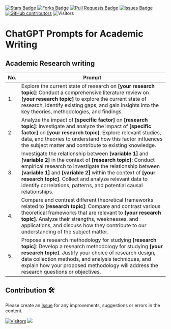 <a href="https://github.com/drshahizan/Generative-AI-Playground/stargazers"><img src="https://img.shields.io/github/stars/drshahizan/Generative-AI-Playground" alt="Stars Badge"/></a>
<a href="https://github.com/drshahizan/Generative-AI-Playground/network/members"><img src="https://img.shields.io/github/forks/drshahizan/Generative-AI-Playground" alt="Forks Badge"/></a>
<a href="https://github.com/drshahizan/Generative-AI-Playground/pulls"><img src="https://img.shields.io/github/issues-pr/drshahizan/Generative-AI-Playground" alt="Pull Requests Badge"/></a>
<a href="https://github.com/drshahizan/Generative-AI-Playground"><img src="https://img.shields.io/github/issues/drshahizan/Generative-AI-Playground" alt="Issues Badge"/></a>
<a href="https://github.com/drshahizan/Generative-AI-Playground/graphs/contributors"><img alt="GitHub contributors" src="https://img.shields.io/github/contributors/drshahizan/Generative-AI-Playground?color=2b9348"></a>
![Visitors](https://api.visitorbadge.io/api/visitors?path=https%3A%2F%2Fgithub.com%2Fdrshahizan%2Generative-AI-Playground&labelColor=%23d9e3f0&countColor=%23697689&style=flat)

#  ChatGPT Prompts for Academic Writing

## Academic Research writing

| **No.** | **Prompt** |
|---------|-------------------------------------------|
| 1.       | Explore the current state of research on **[your research topic]**: Conduct a comprehensive literature review on **[your research topic]** to explore the current state of research, identify existing gaps, and gain insights into the key theories, methodologies, and findings. |
| 2.      | Analyze the impact of **[specific factor]** on **[research topic]**: Investigate and analyze the impact of **[specific factor]** on **[your research topic]**. Explore relevant studies, data, and theories to understand how this factor influences the subject matter and contribute to existing knowledge. |
| 3.       | Investigate the relationship between **[variable 1]** and **[variable 2]** in the context of **[research topic]**: Conduct empirical research to investigate the relationship between **[variable 1]** and **[variable 2]** within the context of **[your research topic]**. Collect and analyze relevant data to identify correlations, patterns, and potential causal relationships. |
| 4.      | Compare and contrast different theoretical frameworks related to **[research topic]**: Compare and contrast various theoretical frameworks that are relevant to **[your research topic]**. Analyze their strengths, weaknesses, and applications, and discuss how they contribute to our understanding of the subject matter. |
| 5.      | Propose a research methodology for studying **[research topic]**: Develop a research methodology for studying **[your research topic]**. Justify your choice of research design, data collection methods, and analysis techniques, and explain how your proposed methodology will address the research questions or objectives. |

## Contribution 🛠️
Please create an [Issue](https://github.com/drshahizan/Generative-AI-Playground/issues) for any improvements, suggestions or errors in the content.

[![Visitors](https://api.visitorbadge.io/api/visitors?path=https%3A%2F%2Fgithub.com%2Fdrshahizan&labelColor=%23697689&countColor=%23555555&style=plastic)](https://visitorbadge.io/status?path=https%3A%2F%2Fgithub.com%2Fdrshahizan)
![](https://hit.yhype.me/github/profile?user_id=81284918)



